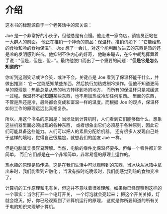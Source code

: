 # 介绍
这本书的标题源自于一个老笑话中的双关语：

Joe 是一个非常好的小伙子，但他总是有点慢。他走进一家商店，销售员正站在一大群人的前面。
他正在推销一个神奇的商品：保温杯。推销词如下："它能给热的食物和冷的食物保温"。
Joe 想了一会儿，对这个能判断放进去的东西是热的还是冷的发明感到兴奋。他抑制不住内心的好奇，
他蹦来蹦去，在空中胡乱挥舞着手说："但是，但是，但..."。最终他脱口而出了一个重要的问题："**但是它是怎么知道的?**"

你听到这则笑话或许会笑，或许不会。关键点是 Joe 看到了保温杯能干什么，并做出推测：
它一定能感知某些东西，然后执行加热或制冷操作。但他不知道更简单的原理是：热量总是从热的地方转移到冷的地方，
而所有的保温杯只是减缓这一过程。保温杯不必**知道**某些东西，也不用加热或冷却任何东西。
里面的东西，不管是热还是冷，最终都会变成和室温一样的温度。而根据 Joe 的观点，保温杯如何工作的原理远远比真相复杂。

所以，用这个书名的原因是：当涉及到计算机时，人们看到它们能够做什么，想象这些机器里面必须出现的各种东西，
或者想象出它们必须基于各种原则，因此它们可能具备这些能力。人们可以把人的素质分配给机器。
还有很多人发现自己处于这样的境地，觉得自己很尴尬，就想我们的朋友 Joe 一样。

但是电脑其实很容易理解。当然，电脑的零件比保温杯要多。但每一个零件都非常简单，
而且它们都是在一个非常简单，非常易懂的原理上运作的。

热水瓶的原理是热传递，这是在我们生活中可以观察到的东西，当冰块从冰箱中拿出来时，我们能看到它融化；
当没有按时吃晚饭时，我们能感觉到热的食物变冷了。

计算机的工作原理和电有关，但这并不意味着很难理解。如果你已经观察到这样的一个事实：当你打开一个电灯开关，
一个灯泡就会亮起来； 把这个开关关掉，灯就会熄灭。好，你已经观察到了计算机运行的原理，
这就是你所要知道的所有关于电的知识来理解计算机。
